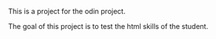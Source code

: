 This is a project for the odin project. 

The goal of this project is to test the html skills of the student. 